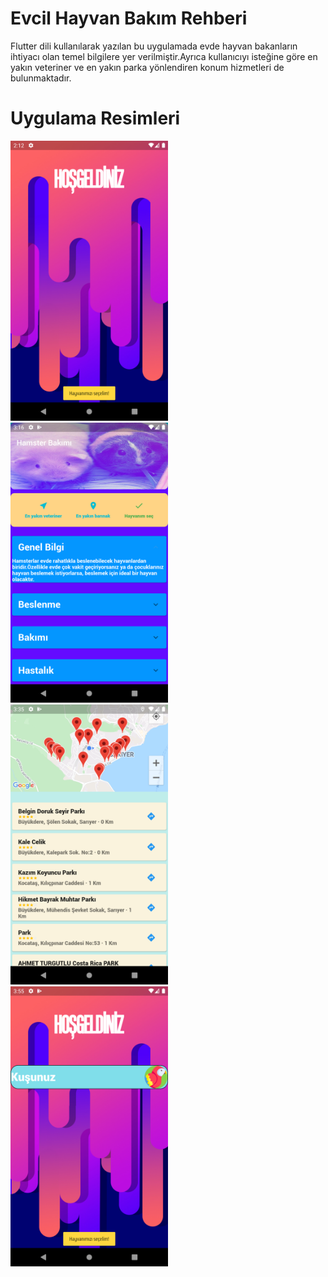 # Evcil Hayvan Bakım Rehberi

Flutter dili kullanılarak yazılan bu uygulamada evde hayvan bakanların ihtiyacı olan temel bilgilere yer verilmiştir.Ayrıca kullanıcıyı isteğine göre en yakın veteriner ve 
en yakın parka yönlendiren konum hizmetleri de bulunmaktadır.

# Uygulama Resimleri
<img src=assets/images/uygres/0.png width=50%>
<img src=assets/images/uygres/1.png width=50%>
<img src=assets/images/uygres/2.png width=50%>
<img src=assets/images/uygres/4.png width=50%>
